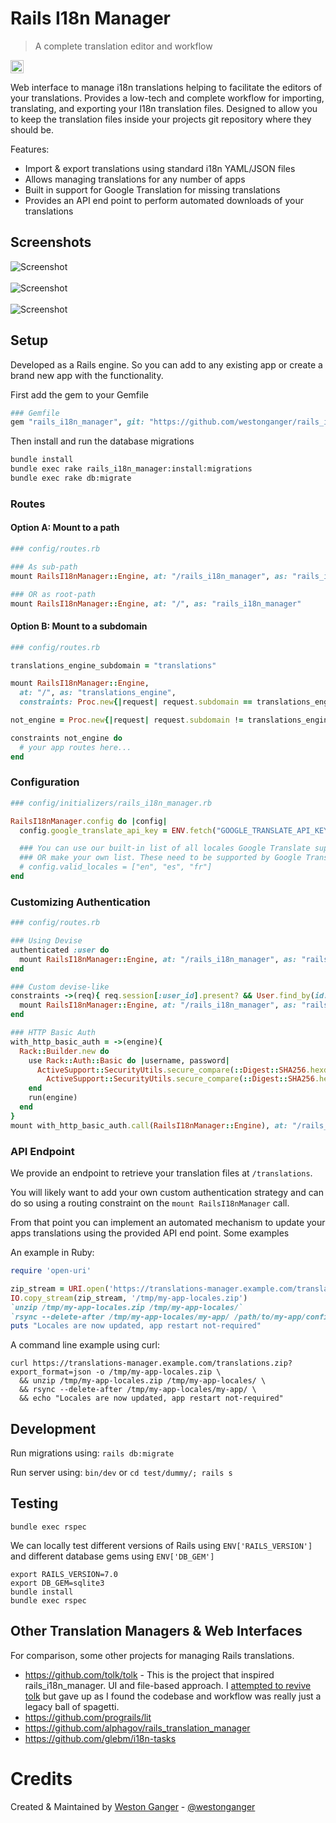 # Rails I18n Manager
> A complete translation editor and workflow

<a href='https://github.com/westonganger/rails_i18n_manager/actions' target='_blank'><img src="https://github.com/westonganger/rails_i18n_manager/workflows/Tests/badge.svg" style="max-width:100%;" height='21' style='border:0px;height:21px;' border='0' alt="CI Status"></a>

Web interface to manage i18n translations helping to facilitate the editors of your translations. Provides a low-tech and complete workflow for importing, translating, and exporting your I18n translation files. Designed to allow you to keep the translation files inside your projects git repository where they should be.

Features:

- Import & export translations using standard i18n YAML/JSON files
- Allows managing translations for any number of apps
- Built in support for Google Translation for missing translations
- Provides an API end point to perform automated downloads of your translations

## Screenshots
![Screenshot](/screenshot_list.png)
<br><br>
![Screenshot](/screenshot_import.png)
<br><br>
![Screenshot](/screenshot_edit.png)

## Setup

Developed as a Rails engine. So you can add to any existing app or create a brand new app with the functionality.

First add the gem to your Gemfile

```ruby
### Gemfile
gem "rails_i18n_manager", git: "https://github.com/westonganger/rails_i18n_manager"
```

Then install and run the database migrations

```sh
bundle install
bundle exec rake rails_i18n_manager:install:migrations
bundle exec rake db:migrate
```

### Routes

#### Option A: Mount to a path

```ruby
### config/routes.rb

### As sub-path
mount RailsI18nManager::Engine, at: "/rails_i18n_manager", as: "rails_i18n_manager"

### OR as root-path
mount RailsI18nManager::Engine, at: "/", as: "rails_i18n_manager"
```

#### Option B: Mount to a subdomain

```ruby
### config/routes.rb

translations_engine_subdomain = "translations"

mount RailsI18nManager::Engine,
  at: "/", as: "translations_engine",
  constraints: Proc.new{|request| request.subdomain == translations_engine_subdomain }

not_engine = Proc.new{|request| request.subdomain != translations_engine_subdomain }

constraints not_engine do
  # your app routes here...
end
```

### Configuration

```ruby
### config/initializers/rails_i18n_manager.rb

RailsI18nManager.config do |config|
  config.google_translate_api_key = ENV.fetch("GOOGLE_TRANSLATE_API_KEY", nil)

  ### You can use our built-in list of all locales Google Translate supports
  ### OR make your own list. These need to be supported by Google Translate
  # config.valid_locales = ["en", "es", "fr"]
end
```

### Customizing Authentication

```ruby
### config/routes.rb

### Using Devise
authenticated :user do
  mount RailsI18nManager::Engine, at: "/rails_i18n_manager", as: "rails_i18n_manager"
end

### Custom devise-like
constraints ->(req){ req.session[:user_id].present? && User.find_by(id: req.session[:user_id]) } do
  mount RailsI18nManager::Engine, at: "/rails_i18n_manager", as: "rails_i18n_manager"
end

### HTTP Basic Auth
with_http_basic_auth = ->(engine){
  Rack::Builder.new do
    use Rack::Auth::Basic do |username, password|
      ActiveSupport::SecurityUtils.secure_compare(::Digest::SHA256.hexdigest(username), ::Digest::SHA256.hexdigest(ENV.fetch("RAILS_I18N_MANAGER_USERNAME"))) &&
        ActiveSupport::SecurityUtils.secure_compare(::Digest::SHA256.hexdigest(password), ::Digest::SHA256.hexdigest(ENV.fetch("RAILS_I18N_MANAGER_PASSWORD")))
    end
    run(engine)
  end
}
mount with_http_basic_auth.call(RailsI18nManager::Engine), at: "/rails_i18n_manager", as: "rails_i18n_manager"
```

### API Endpoint

We provide an endpoint to retrieve your translation files at `/translations`.

You will likely want to add your own custom authentication strategy and can do so using a routing constraint on the `mount RailsI18nManager` call.

From that point you can implement an automated mechanism to update your apps translations using the provided API end point. Some examples

An example in Ruby:

```ruby
require 'open-uri'

zip_stream = URI.open('https://translations-manager.example.com/translations.zip?export_format=yaml')
IO.copy_stream(zip_stream, '/tmp/my-app-locales.zip')
`unzip /tmp/my-app-locales.zip /tmp/my-app-locales/`
`rsync --delete-after /tmp/my-app-locales/my-app/ /path/to/my-app/config/locales/`
puts "Locales are now updated, app restart not-required"
```

A command line example using curl:

```
curl https://translations-manager.example.com/translations.zip?export_format=json -o /tmp/my-app-locales.zip \
  && unzip /tmp/my-app-locales.zip /tmp/my-app-locales/ \
  && rsync --delete-after /tmp/my-app-locales/my-app/ \
  && echo "Locales are now updated, app restart not-required"
```

## Development

Run migrations using: `rails db:migrate`

Run server using: `bin/dev` or `cd test/dummy/; rails s`

## Testing

```
bundle exec rspec
```

We can locally test different versions of Rails using `ENV['RAILS_VERSION']` and different database gems using `ENV['DB_GEM']`

```
export RAILS_VERSION=7.0
export DB_GEM=sqlite3
bundle install
bundle exec rspec
```

## Other Translation Managers & Web Interfaces

For comparison, some other projects for managing Rails translations.

- https://github.com/tolk/tolk - This is the project that inspired rails_i18n_manager. UI and file-based approach. I [attempted to revive tolk](https://github.com/tolk/tolk/pull/161) but gave up as I found the codebase and workflow was really just a legacy ball of spagetti.
- https://github.com/prograils/lit
- https://github.com/alphagov/rails_translation_manager
- https://github.com/glebm/i18n-tasks


# Credits

Created & Maintained by [Weston Ganger](https://westonganger.com) - [@westonganger](https://github.com/westonganger)
